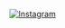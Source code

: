 [![Instagram](https://img.shields.io/badge/Instagram-E4405F?style=for-the-badge&logo=Instagram&logoColor=white)](https://instagram.com/fellypecst)

